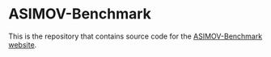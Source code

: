 # ASIMOV-Benchmark

This is the repository that contains source code for the [ASIMOV-Benchmark website](https://asimov-benchmark.github.io).

